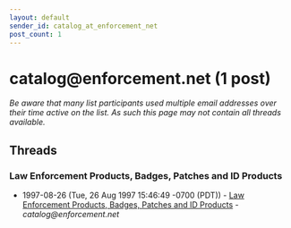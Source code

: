 ```yaml
---
layout: default
sender_id: catalog_at_enforcement_net
post_count: 1
---
```


# catalog<span>@</span>enforcement.net (1 post)

_Be aware that many list participants used multiple email addresses over their time active on the list. As such this page may not contain all threads available._

## Threads

### Law Enforcement Products, Badges, Patches and ID Products
+ 1997-08-26 (Tue, 26 Aug 1997 15:46:49 -0700 (PDT)) - [Law Enforcement Products, Badges, Patches and ID Products](/archive/1997/08/e85e68cb23edc71ddf9175e2aab80747a35c532c46e59f7af59e626357fe9f82) - _catalog@enforcement.net_

